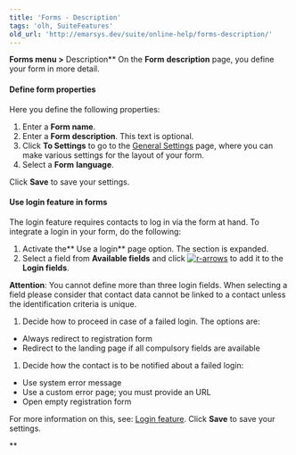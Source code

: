 ```yaml
---
title: 'Forms - Description'
tags: 'olh, SuiteFeatures'
old_url: 'http://emarsys.dev/suite/online-help/forms-description/'
---
```


**Forms menu >** Description** On the **Form** **description** page, you define your form in more detail.

#### Define form properties

 Here you define the following properties:

1. Enter a **Form name**.
2. Enter a **Form description**. This text is optional.
3. Click **To Settings** to go to the [General Settings](/olh/working-with-forms.md "Forms – General Settings") page, where you can make various settings for the layout of your form.
4. Select a **Form** **language**.

 Click **Save** to save your settings.

#### Use login feature in forms

 The login feature requires contacts to log in via the form at hand. To integrate a login in your form, do the following:

1. Activate the** Use a login** page option. The section is expanded.
2. Select a field from **Available fields** and click [![r-arrows](/assets/images/r-arrows.png)](/assets/images/r-arrows.png) to add it to the **Login fields**.

<span class="f_Attention">**Attention**:</span> You cannot define more than three login fields. When selecting a field please consider that contact data cannot be linked to a contact unless the identification criteria is unique.

1. Decide how to proceed in case of a failed login. The options are:

- Always redirect to registration form
- Redirect to the landing page if all compulsory fields are available


1. Decide how the contact is to be notified about a failed login:

- Use system error message
- Use a custom error page; you must provide an URL
- Open empty registration form


 For more information on this, see: [Login feature](/olh/about-forms.md "Forms – About Forms"). Click **Save** to save your settings.

**